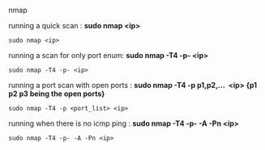 nmap

running a quick scan : **sudo nmap &lt;ip&gt;**

```linux
sudo nmap <ip>
```

running a scan for only port enum: **sudo nmap -T4 -p- &lt;ip&gt;**

```linux
sudo nmap -T4 -p- <ip>
```

running a port scan with open ports : **sudo nmap -T4 -p p1,p2,...  &lt;ip&gt; {p1 p2 p3 being the open ports}**

```linux
sudo nmap -T4 -p <port_list> <ip>
```

running when there is no icmp ping : **sudo nmap -T4 -p- -A -Pn &lt;ip&gt;**

```linux
sudo nmap -T4 -p- -A -Pn <ip>
```